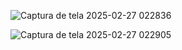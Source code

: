 ![Captura de tela 2025-02-27 022836](https://github.com/user-attachments/assets/81d127df-be35-4adf-9d46-5daf930a471c)

![Captura de tela 2025-02-27 022905](https://github.com/user-attachments/assets/5e09e8b1-201b-4427-9d38-a8b90ba4182a)
